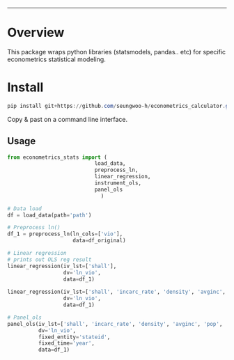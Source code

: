 ---
# Overview
This package wraps python libraries (statsmodels, pandas.. etc) for specific econometrics statistical modeling.

# Install

```powershell
pip install git+https://github.com/seungwoo-h/econometrics_calculator.git
```
Copy & past on a command line interface.

## Usage

```python
from econometrics_stats import (
                            load_data, 
                            preprocess_ln, 
                            linear_regression,
                            instrument_ols, 
                            panel_ols
                              )

# Data load
df = load_data(path='path')

# Preprocess ln()
df_1 = preprocess_ln(ln_cols=['vio'], 
                     data=df_original)

# Linear regression
# prints out OLS reg result
linear_regression(iv_lst=['shall'], 
                  dv='ln_vio', 
                  data=df_1) 
                  
linear_regression(iv_lst=['shall', 'incarc_rate', 'density', 'avginc', 'pop', 'pb1064', 'pw1064', 'pm1029'], 
                  dv='ln_vio', 
                  data=df_1)

# Panel_ols
panel_ols(iv_lst=['shall', 'incarc_rate', 'density', 'avginc', 'pop', 'pb1064', 'pw1064', 'pm1029'], 
          dv='ln_vio', 
          fixed_entity='stateid', 
          fixed_time='year', 
          data=df_1)
```

